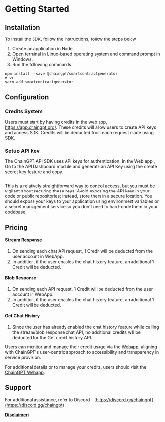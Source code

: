 # Getting Started

## Installation

To install the SDK, follow the instructions, follow the steps below

1. Create an application in Node.&#x20;
2. Open terminal in Linux-based operating system and command prompt in Windows.
3. Run the following commands.



```
npm install --save @chaingpt/smartcontractgenerator
# or
yarn add smartcontractgenerator
```

## Configuration

### Credits System&#x20;

Users must start by having credits in the web app, https://app.chaingpt.org/. These credits will allow users to create API keys and access SDK. Credits will be deducted from each request made using SDK.

### Setup API Key&#x20;

The ChainGPT API SDK uses API keys for authentication. In the Web app , Go to the API Dashboard module and generate an API Key using the create secret key feature and copy.  &#x20;

<figure><img src="https://lh7-us.googleusercontent.com/c4GnH1fl_AqfXvifI_kOE_-E-JNRAz7XHeMeI9Zw7ryDK5PNKDnx2MbM1qZhMH5e-YkOTNsb20NbkNBkm8dz-bYB7r3AqFVvwOf-yLMIAIWybXXDxL6UBYggi9ZbfkTgz8eLBAaSMZ8pCWck85m9Ecw" alt=""><figcaption></figcaption></figure>

This is a relatively straightforward way to control access, but you must be vigilant about securing these keys. Avoid exposing the API keys in your code or public repositories; instead, store them in a secure location. You should expose your keys to your application using environment variables or a secret management service so you don't need to hard-code them in your codebase.



## Pricing

#### Stream Response

1. On sending each chat API request, 1 Credit will be deducted from the user account in WebApp.&#x20;
2. In addition, if the user enables the chat history feature, an additional 1 Credit will be deducted.

#### Blob Response

1. On sending each API request, 1 Credit will be deducted from the user account in WebApp.&#x20;
2. In addition, if the user enables the chat history feature, an additional 1 Credit will be deducted.

#### Get Chat History

1. Since the user has already enabled the chat history feature while calling the stream/blob response chat API, no additional credits will be deducted for the Get credit history API.

Users can monitor and manage their credit usage via the [Webapp](https://app.chaingpt.org/), aligning with ChainGPT's user-centric approach to accessibility and transparency in service provision.&#x20;

For additional details or to manage your credits, users should visit the [ChainGPT Webapp](https://app.chaingpt.org/).



## Support

For additional assistance, refer to Discord - [https://discord.gg/chaingpt](https://discord.gg/chaingpt)



[**Disclaimer**](../../../misc/legal-docs/disclaimer.md)\
